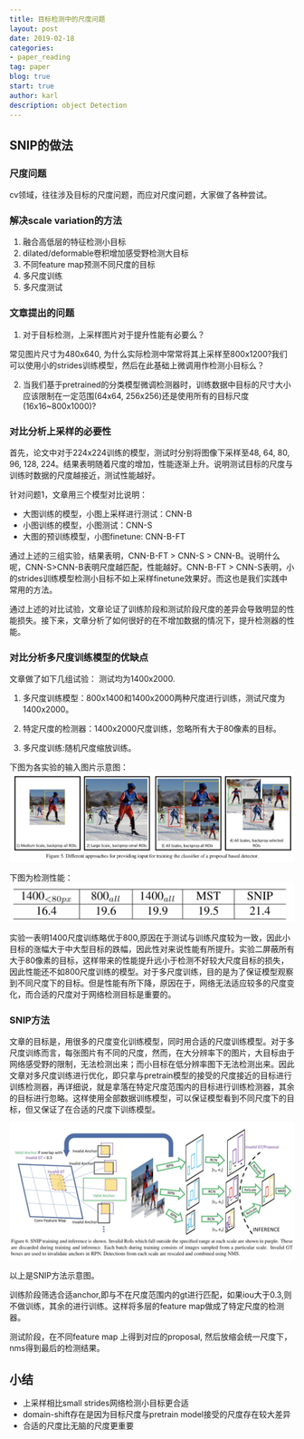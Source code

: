 ```yaml
---
title: 目标检测中的尺度问题
layout: post
date: 2019-02-18
categories: 
- paper_reading
tag: paper
blog: true
start: true
author: karl
description: object Detection
--- 
```


## SNIP的做法  

### 尺度问题  
cv领域，往往涉及目标的尺度问题，而应对尺度问题，大家做了各种尝试。  

### 解决scale variation的方法
1. 融合高低层的特征检测小目标
2. dilated/deformable卷积增加感受野检测大目标
3. 不同feature map预测不同尺度的目标
4. 多尺度训练
5. 多尺度测试

### 文章提出的问题
1. 对于目标检测，上采样图片对于提升性能有必要么？  

常见图片尺寸为480x640, 为什么实际检测中常常将其上采样至800x1200?我们可以使用小的strides训练模型，然后在此基础上微调用作检测小目标么？

2. 当我们基于pretrained的分类模型微调检测器时，训练数据中目标的尺寸大小应该限制在一定范围(64x64, 256x256)还是使用所有的目标尺度(16x16~800x1000)?  

### 对比分析上采样的必要性  
首先，论文中对于224x224训练的模型，测试时分别将图像下采样至48, 64, 80, 96, 128, 224。结果表明随着尺度的增加，性能逐渐上升。说明测试目标的尺度与训练时数据的尺度越接近，测试性能越好。

针对问题1，文章用三个模型对比说明：
* 大图训练的模型，小图上采样进行测试：CNN-B
* 小图训练的模型，小图测试：CNN-S
* 大图的预训练模型，小图finetune: CNN-B-FT  

通过上述的三组实验，结果表明，CNN-B-FT > CNN-S > CNN-B。说明什么呢，CNN-S>CNN-B表明尺度越匹配，性能越好。CNN-B-FT > CNN-S表明，小的strides训练模型检测小目标不如上采样finetune效果好。而这也是我们实践中常用的方法。  

通过上述的对比试验，文章论证了训练阶段和测试阶段尺度的差异会导致明显的性能损失。接下来，文章分析了如何很好的在不增加数据的情况下，提升检测器的性能。

### 对比分析多尺度训练模型的优缺点  

文章做了如下几组试验：
测试均为1400x2000.  

1. 多尺度训练模型：800x1400和1400x2000两种尺度进行训练，测试尺度为1400x2000。  

2. 特定尺度的检测器：1400x2000尺度训练，忽略所有大于80像素的目标。  

3. 多尺度训练:随机尺度缩放训练。  

下图为各实验的输入图片示意图：  
![img](../downloads/tm/Jietu20190219-182558@2x.jpg)  


下图为检测性能：
![img](../downloads/tm/Jietu20190219-182820@2x.jpg)  

实验一表明1400尺度训练略优于800,原因在于测试与训练尺度较为一致，因此小目标的涨幅大于中大型目标的跌幅，因此性对来说性能有所提升。实验二屏蔽所有大于80像素的目标，这样带来的性能提升远小于检测不好较大尺度目标的损失，因此性能还不如800尺度训练的模型。对于多尺度训练，目的是为了保证模型观察到不同尺度下的目标。但是性能有所下降，原因在于，网络无法适应较多的尺度变化，而合适的尺度对于网络检测目标是重要的。   


### SNIP方法  

文章的目标是，用很多的尺度变化训练模型，同时用合适的尺度训练模型。对于多尺度训练而言，每张图片有不同的尺度，然而，在大分辨率下的图片，大目标由于网络感受野的限制，无法检测出来；而小目标在低分辨率图下无法检测出来。因此文章对多尺度训练进行优化，即只拿与pretrain模型的接受的尺度接近的目标进行训练检测器，再详细说，就是拿落在特定尺度范围内的目标进行训练检测器，其余的目标进行忽略。这样使用全部数据训练模型，可以保证模型看到不同尺度下的目标，但又保证了在合适的尺度下训练模型。  

![img](../downloads/tm/Jietu20190219-184401@2x.jpg)  

以上是SNIP方法示意图。  

训练阶段筛选合适anchor,即与不在尺度范围内的gt进行匹配，如果iou大于0.3,则不做训练，其余的进行训练。这样将多层的feature map做成了特定尺度的检测器。  

测试阶段，在不同feature map 上得到对应的proposal, 然后放缩会统一尺度下，nms得到最后的检测结果。


## 小结  

- 上采样相比small strides网络检测小目标更合适  
- domain-shift存在是因为目标尺度与pretrain model接受的尺度存在较大差异  
- 合适的尺度比无脑的尺度更重要



